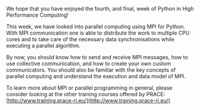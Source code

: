 <!--
SPDX-FileCopyrightText: 2019 CSC - IT Center for Science Ltd. <www.csc.fi>

SPDX-License-Identifier: CC-BY-NC-SA-4.0
-->

<!-- Title: Week 4 summary -->

<!-- Short description:

Short summary of week four.

-->

We hope that you have enjoyed the fourth, and final, week of Python in High
Performance Computing!

This week, we have looked into parallel computing using MPI for Python. With
MPI communication one is able to distribute the work to multiple CPU cores and
to take care of the necessary data synchronisations while executing a parallel
algorithm.

By now, you should know how to send and receive MPI messages, how to use
collective communication, and how to create your own custom communicators.
You should also be familiar with the key concepts of parallel computing and
understand the execution and data model of MPI.

To learn more about MPI or parallel programming in general, please consider
looking at the other training courses offered by PRACE:
[http://www.training.prace-ri.eu/](http://www.training.prace-ri.eu/)
